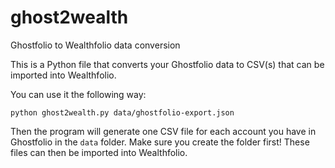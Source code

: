 # ghost2wealth
Ghostfolio to Wealthfolio data conversion

This is a Python file that converts your Ghostfolio data to CSV(s) that can be imported into Wealthfolio.

You can use it the following way:

`python ghost2wealth.py data/ghostfolio-export.json`

Then the program will generate one CSV file for each account you have in Ghostfolio in the `data` folder. Make sure you create the folder first! These files can then be imported into Wealthfolio.
